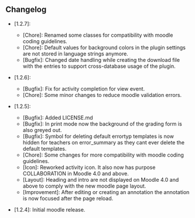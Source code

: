 ## Changelog ##
- [1.2.7]:
    - [Chore]: Renamed some classes for compatibility with moodle coding guidelines.
    - [Chore]: Default values for background colors in the plugin settings are not stored in language strings anymore.
    - [Bugfix]: Changed date handling while creating the download file with the entries to support cross-database usage of the plugin.

- [1.2.6]:
    - [Bugfix]: Fix for activity completion for view event.
    - [Chore]: Some minor changes to reduce moodle validation errors.

- [1.2.5]:
    - [Bugfix]: Added LICENSE.md
    - [Bugfix]: In print mode now the background of the grading form is also greyed out.
    - [Bugfix]: Symbol for deleting default errortyp templates is now hidden for teachers on error_summary as they cant ever delete the default templates.
    - [Chore]: Some changes for more compatibility with moodle coding guidelines.
    - [Icon]: Reworked activity icon. It also now has purpose COLLABORATION in Moodle 4.0 and above.
    - [Layout]: Heading and intro are not displayed on Moodle 4.0 and above to comply with the new moodle page layout.
    - [Improvement]: After editing or creating an annotation the annotation is now focused after the page reload.

- [1.2.4]: Initial moodle release.